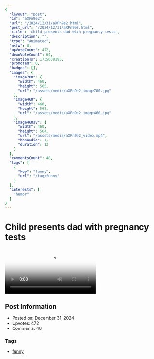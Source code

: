 ```yaml
---
{
  "layout": "post",
  "id": "aXPn9e2",
  "url": "/2024/12/31/aXPn9e2.html",
  "post_url": "/2024/12/31/aXPn9e2.html",
  "title": "Child presents dad with pregnancy tests",
  "description": "",
  "type": "Animated",
  "nsfw": 0,
  "upVoteCount": 472,
  "downVoteCount": 64,
  "creationTs": 1735638195,
  "promoted": 0,
  "badges": [],
  "images": {
    "image700": {
      "width": 460,
      "height": 565,
      "url": "/assets/media/aXPn9e2_image700.jpg"
    },
    "image460": {
      "width": 460,
      "height": 565,
      "url": "/assets/media/aXPn9e2_image460.jpg"
    },
    "image460sv": {
      "width": 460,
      "height": 564,
      "url": "/assets/media/aXPn9e2_video.mp4",
      "hasAudio": 1,
      "duration": 13
    }
  },
  "commentsCount": 48,
  "tags": [
    {
      "key": "funny",
      "url": "/tag/funny"
    }
  ],
  "interests": [
    "humor"
  ]
}
---
```


# Child presents dad with pregnancy tests

<video controls playsinline loop poster="/assets/media/aXPn9e2_image460.jpg">
  <source src="/assets/media/aXPn9e2_video.mp4" type="video/mp4">
  Your browser does not support the video tag.
</video>

## Post Information

- Posted on: December 31, 2024
- Upvotes: 472
- Comments: 48

### Tags

- [funny](/tag/funny)

